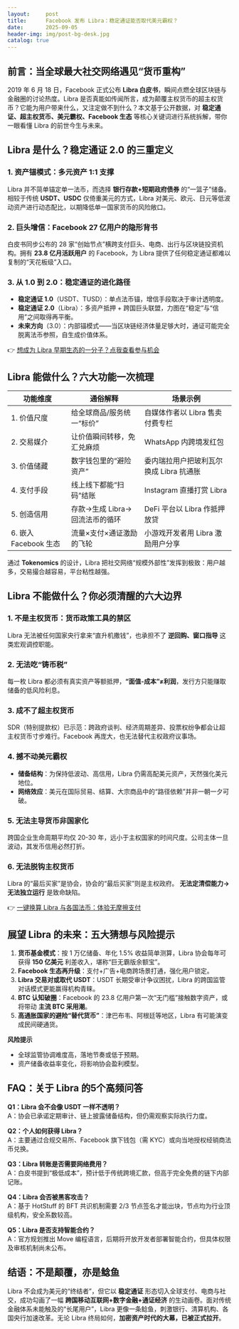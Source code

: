 ```yaml
---
layout:     post
title:      Facebook 发布 Libra：稳定通证能否取代美元霸权？
date:       2025-09-05
header-img: img/post-bg-desk.jpg
catalog: true
---
```


## 前言：当全球最大社交网络遇见“货币重构”

2019 年 6 月 18 日，Facebook 正式公布 **Libra 白皮书**，瞬间点燃全球区块链与金融圈的讨论热度。Libra 是否真能如传闻所言，成为颠覆主权货币的超主权货币？它能为用户带来什么，又注定做不到什么？本文基于公开数据，对 **稳定通证、超主权货币、美元霸权、Facebook 生态** 等核心关键词进行系统拆解，带你一眼看懂 Libra 的前世今生与未来。

## Libra 是什么？稳定通证 2.0 的三重定义

### 1. 资产锚模式：多元资产 1:1 支撑

Libra 并不简单锚定单一法币，而选择 **银行存款+短期政府债券** 的“一篮子”储备。相较于传统 **USDT、USDC** 仅倚重美元的方式，Libra 对美元、欧元、日元等低波动资产进行动态配比，以期降低单一国家货币的风险敞口。

### 2. 巨头增信：Facebook 27 亿用户的隐形背书

白皮书同步公布的 28 家“创始节点”横跨支付巨头、电商、出行与区块链投资机构。拥有 **23.8 亿月活跃用户** 的 Facebook，为 Libra 提供了任何稳定通证都难以复制的“天花板级”入口。

### 3. 从 1.0 到 2.0：稳定通证的进化路径

- **稳定通证 1.0**（USDT、TUSD）：单点法币锚，增信手段取决于审计透明度。
- **稳定通证 2.0**（Libra）：多资产抵押 + 跨国巨头联盟，力图在“稳定”与“信用”之间取得再平衡。
- **未来方向**（3.0）：内部锚模式——当区块链经济体量足够大时，通证可能完全脱离法币参照，自生成价值体系。

👉 [想成为 Libra 早期生态的一分子？点我查看参与机会](https://okxdog.com/)

## Libra 能做什么？六大功能一次梳理

| 功能维度 | 通俗解释 | 场景示例 |
| --- | --- | --- |
| 1. 价值尺度 | 给全球商品/服务统一“标价” | 自媒体作者以 Libra 售卖付费专栏 |
| 2. 交易媒介 | 让价值瞬间转移，免汇兑麻烦 | WhatsApp 内跨境发红包 |
| 3. 价值储藏 | 数字钱包里的“避险资产” | 委内瑞拉用户把玻利瓦尔换成 Libra 抗通胀 |
| 4. 支付手段 | 线上线下都能“扫码”结账 | Instagram 直播打赏 Libra |
| 5. 创造信用 | 存款→生成 Libra→回流法币的循环 | DeFi 平台以 Libra 作抵押放贷 |
| 6. 嵌入 Facebook 生态 | 流量×支付×通证激励的飞轮 | 小游戏开发者用 Libra 激励用户分享 |

通过 **Tokenomics** 的设计，Libra 把社交网络“规模外部性”发挥到极致：用户越多，交易撮合越容易，平台粘性越强。

## Libra 不能做什么？你必须清醒的六大边界

### 1. 不是主权货币：货币政策工具的禁区
Libra 无法被任何国家央行拿来“直升机撒钱”，也承担不了 **逆回购、窗口指导** 这类宏观调控职能。

### 2. 无法吃“铸币税”
每一枚 Libra 都必须有真实资产等额抵押，**“面值-成本”≠利润**，发行方只能赚取储备的低风险利息。

### 3. 成不了超主权货币
SDR（特别提款权）已示范：跨政府谈判、经济周期差异、投票权纷争都会让超主权货币寸步难行。Facebook 再庞大，也无法替代主权政府议事场。

### 4. 撼不动美元霸权
- **储备结构**：为保持低波动、高信用，Libra 仍需高配美元资产，天然强化美元地位。
- **网络效应**：美元在国际贸易、结算、大宗商品中的“路径依赖”并非一朝一夕可破。

### 5. 无法主导货币非国家化
跨国企业生命周期平均仅 20-30 年，远小于主权国家的时间尺度。公司主体一旦波动，其发币信用必然打折。

### 6. 无法脱钩主权货币
Libra 的“最后买家”是协会，协会的“最后买家”则是主权政府。 **无法定清偿能力→无法独立运行** 是致命缺陷。

👉 [一键换算 Libra 与各国法币：体验无摩擦支付](https://okxdog.com/)

## 展望 Libra 的未来：五大猜想与风险提示

1. **货币基金模式**：按 1 万亿储备、年化 1.5% 收益简单测算，Libra 协会每年可获得 **150 亿美元** 利差收入，堪称“巨无霸版余额宝”。
2. **Facebook 生态再升级**：支付+广告+电商跨场景打通，强化用户锁定。
3. **Libra 交易对或取代 USDT**：USDT 长期受审计争议困扰，Libra 的跨国监管对话模式更能赢得机构青睐。
4. **BTC 认知破圈**：Facebook 的 23.8 亿用户第一次“无门槛”接触数字资产，或将带动 **主流 BTC 采用潮**。
5. **高通胀国家的避险“替代货币”**：津巴布韦、阿根廷等地区，Libra 有可能演变成民间硬通货。

**风险提示**  
- 全球监管协调难度高，落地节奏或低于预期。  
- 资产储备收益率变化，将影响协会盈利模型。  

## FAQ：关于 Libra 的5个高频问答

**Q1：Libra 会不会像 USDT 一样不透明？**  
A：协会已承诺定期审计、链上披露储备结构，但仍需观察实际执行力度。

**Q2：个人如何获得 Libra？**  
A：主要通过合规交易所、Facebook 旗下钱包（需 KYC）或向当地授权经销商法币兑换。

**Q3：Libra 转账是否需要网络费用？**  
A：白皮书提到“极低成本”，预计低于传统跨境汇款，但高于完全免费的链下内部记账。

**Q4：Libra 会否被黑客攻击？**  
A：基于 HotStuff 的 BFT 共识机制需要 2/3 节点签名才能出块，节点均为行业顶级机构，安全系数较高。

**Q5：Libra 是否支持智能合约？**  
A：官方规划推出 Move 编程语言，后期将开放开发者部署智能合约，但具体权限及审核机制尚未公布。

## 结语：不是颠覆，亦是鲶鱼

Libra 不会成为美元的“终结者”，但它以 **稳定通证** 形态切入全球支付、电商与社交，成功勾画了一幅 **跨国移动互联网+数字金融+通证经济** 的生动画卷。面对传统金融体系未能触及的“长尾用户”，Libra 更像一条鲶鱼，刺激银行、清算机构、各国央行加速改革。无论 Libra 终局如何，**加密资产时代的大幕，已被正式拉开**。